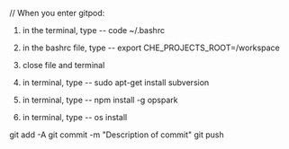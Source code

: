 // When you enter gitpod:

1) in the terminal, type -- code ~/.bashrc
2) in the bashrc file, type -- export CHE_PROJECTS_ROOT=/workspace
3) close file and terminal
4) in terminal, type -- sudo apt-get install subversion
5) in terminal, type -- npm install -g opspark

6) in terminal, type -- os install



git add -A
git commit -m "Description of commit"
git push
